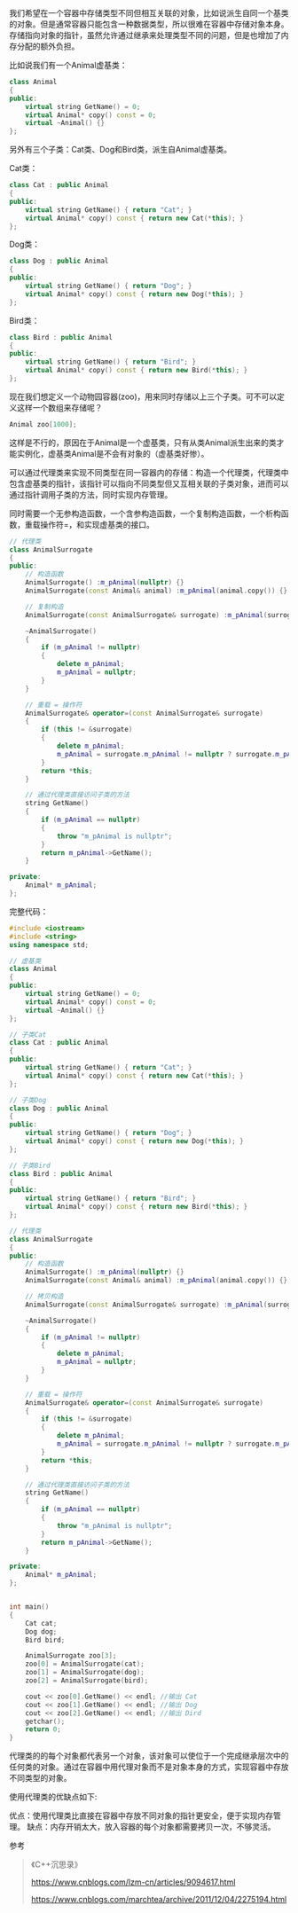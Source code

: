 我们希望在一个容器中存储类型不同但相互关联的对象，比如说派生自同一个基类的对象。但是通常容器只能包含一种数据类型，所以很难在容器中存储对象本身。存储指向对象的指针，虽然允许通过继承来处理类型不同的问题，但是也增加了内存分配的额外负担。

比如说我们有一个Animal虚基类：

```c++
class Animal
{
public:
    virtual string GetName() = 0;
    virtual Animal* copy() const = 0;
    virtual ~Animal() {}
};
```

另外有三个子类：Cat类、Dog和Bird类，派生自Animal虚基类。

Cat类：

```c++
class Cat : public Animal
{
public:
    virtual string GetName() { return "Cat"; }
    virtual Animal* copy() const { return new Cat(*this); }
};
```

Dog类：

```C++
class Dog : public Animal
{
public:
    virtual string GetName() { return "Dog"; }
    virtual Animal* copy() const { return new Dog(*this); }
};
```

Bird类：

```C++
class Bird : public Animal
{
public:
    virtual string GetName() { return "Bird"; }
    virtual Animal* copy() const { return new Bird(*this); }
};
```

现在我们想定义一个动物园容器(zoo)，用来同时存储以上三个子类。可不可以定义这样一个数组来存储呢？

```c++
Animal zoo[1000];
```

这样是不行的，原因在于Animal是一个虚基类，只有从类Animal派生出来的类才能实例化，虚基类Animal是不会有对象的（虚基类好惨）。

可以通过代理类来实现不同类型在同一容器内的存储：构造一个代理类，代理类中包含虚基类的指针，该指针可以指向不同类型但又互相关联的子类对象，进而可以通过指针调用子类的方法，同时实现内存管理。

同时需要一个无参构造函数，一个含参构造函数，一个复制构造函数，一个析构函数，重载操作符=，和实现虚基类的接口。

```C++
// 代理类
class AnimalSurrogate
{
public:
    // 构造函数
    AnimalSurrogate() :m_pAnimal(nullptr) {}
    AnimalSurrogate(const Animal& animal) :m_pAnimal(animal.copy()) {}

    // 复制构造
    AnimalSurrogate(const AnimalSurrogate& surrogate) :m_pAnimal(surrogate.m_pAnimal != nullptr ? surrogate.m_pAnimal->copy() : nullptr) {}

    ~AnimalSurrogate()
    {
        if (m_pAnimal != nullptr)
        {
            delete m_pAnimal;
            m_pAnimal = nullptr;
        }
    }

    // 重载 = 操作符
    AnimalSurrogate& operator=(const AnimalSurrogate& surrogate)
    {
        if (this != &surrogate)
        {
            delete m_pAnimal;
            m_pAnimal = surrogate.m_pAnimal != nullptr ? surrogate.m_pAnimal->copy() : nullptr;
        }
        return *this;
    }

    // 通过代理类直接访问子类的方法
    string GetName()
    {
        if (m_pAnimal == nullptr)
        {
            throw "m_pAnimal is nullptr";
        }
        return m_pAnimal->GetName();
    }

private:
    Animal* m_pAnimal;
};
```



完整代码：

```C++
#include <iostream>
#include <string>
using namespace std;

// 虚基类
class Animal
{
public:
    virtual string GetName() = 0;
    virtual Animal* copy() const = 0;
    virtual ~Animal() {}
};

// 子类Cat
class Cat : public Animal
{
public:
    virtual string GetName() { return "Cat"; }
    virtual Animal* copy() const { return new Cat(*this); }
};

// 子类Dog
class Dog : public Animal
{
public:
    virtual string GetName() { return "Dog"; }
    virtual Animal* copy() const { return new Dog(*this); }
};

// 子类Bird
class Bird : public Animal
{
public:
    virtual string GetName() { return "Bird"; }
    virtual Animal* copy() const { return new Bird(*this); }
};

// 代理类
class AnimalSurrogate
{
public:
    // 构造函数
    AnimalSurrogate() :m_pAnimal(nullptr) {}
    AnimalSurrogate(const Animal& animal) :m_pAnimal(animal.copy()) {}

    // 拷贝构造
    AnimalSurrogate(const AnimalSurrogate& surrogate) :m_pAnimal(surrogate.m_pAnimal != nullptr ? surrogate.m_pAnimal->copy() : nullptr) {}

    ~AnimalSurrogate()
    {
        if (m_pAnimal != nullptr)
        {
            delete m_pAnimal;
            m_pAnimal = nullptr;
        }
    }

    // 重载 = 操作符
    AnimalSurrogate& operator=(const AnimalSurrogate& surrogate)
    {
        if (this != &surrogate)
        {
            delete m_pAnimal;
            m_pAnimal = surrogate.m_pAnimal != nullptr ? surrogate.m_pAnimal->copy() : nullptr;
        }
        return *this;
    }

    // 通过代理类直接访问子类的方法
    string GetName()
    {
        if (m_pAnimal == nullptr)
        {
            throw "m_pAnimal is nullptr";
        }
        return m_pAnimal->GetName();
    }

private:
    Animal* m_pAnimal;
};


int main()
{
    Cat cat;
    Dog dog;
    Bird bird;

    AnimalSurrogate zoo[3];
    zoo[0] = AnimalSurrogate(cat);
    zoo[1] = AnimalSurrogate(dog);
    zoo[2] = AnimalSurrogate(bird);

    cout << zoo[0].GetName() << endl; //输出 Cat
    cout << zoo[1].GetName() << endl; //输出 Dog
    cout << zoo[2].GetName() << endl; //输出 Dird
    getchar();
    return 0;
}
```

代理类的的每个对象都代表另一个对象，该对象可以使位于一个完成继承层次中的任何类的对象。通过在容器中用代理对象而不是对象本身的方式，实现容器中存放不同类型的对象。

使用代理类的优缺点如下:

优点：使用代理类比直接在容器中存放不同对象的指针更安全，便于实现内存管理。
缺点：内存开销太大，放入容器的每个对象都需要拷贝一次，不够灵活。

参考

> 《C++沉思录》
>
> https://www.cnblogs.com/lzm-cn/articles/9094617.html
>
> https://www.cnblogs.com/marchtea/archive/2011/12/04/2275194.html











